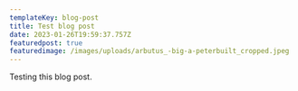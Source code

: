 ```yaml
---
templateKey: blog-post
title: Test blog post
date: 2023-01-26T19:59:37.757Z
featuredpost: true
featuredimage: /images/uploads/arbutus_-big-a-peterbuilt_cropped.jpeg
---
```

T﻿esting this blog post.